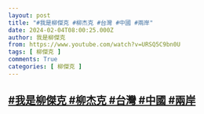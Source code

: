 ```yaml
---
layout: post
title: "#我是柳傑克 #柳杰克 #台灣 #中國 #兩岸"
date: 2024-02-04T08:00:25.000Z
author: 我是柳傑克
from: https://www.youtube.com/watch?v=URSQ5C9bn0U
tags: [ 柳傑克 ]
comments: True
categories: [ 柳傑克 ]
---
```

<!--1707033625000-->
[#我是柳傑克 #柳杰克 #台灣 #中國 #兩岸](https://www.youtube.com/watch?v=URSQ5C9bn0U)
------

<div>

</div>
